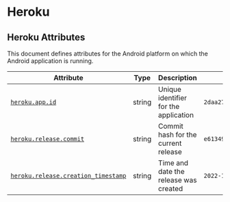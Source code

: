 <!-- NOTE: THIS FILE IS AUTOGENERATED. DO NOT EDIT BY HAND. -->
<!-- see templates/registry/markdown/attribute_namespace.md.j2 -->

# Heroku

## Heroku Attributes

This document defines attributes for the Android platform on which the Android application is running.

| Attribute | Type | Description | Examples | Stability |
|---|---|---|---|---|
| <a id="heroku-app-id" href="#heroku-app-id">`heroku.app.id`</a> | string | Unique identifier for the application | `2daa2797-e42b-4624-9322-ec3f968df4da` | ![Development](https://img.shields.io/badge/-development-blue) |
| <a id="heroku-release-commit" href="#heroku-release-commit">`heroku.release.commit`</a> | string | Commit hash for the current release | `e6134959463efd8966b20e75b913cafe3f5ec` | ![Development](https://img.shields.io/badge/-development-blue) |
| <a id="heroku-release-creation-timestamp" href="#heroku-release-creation-timestamp">`heroku.release.creation_timestamp`</a> | string | Time and date the release was created | `2022-10-23T18:00:42Z` | ![Development](https://img.shields.io/badge/-development-blue) |
